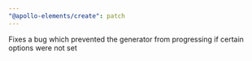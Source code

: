 ```yaml
---
"@apollo-elements/create": patch
---
```


Fixes a bug which prevented the generator from progressing if certain options were not set
